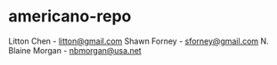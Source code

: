 # americano-repo

Litton Chen - litton@gmail.com
Shawn Forney - sforney@gmail.com
N. Blaine Morgan - nbmorgan@usa.net
